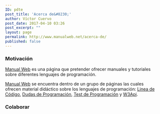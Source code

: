 ```yaml
---
ID: pdte
post_title: 'Acerca de&#8230;'
author: Víctor Cuervo
post_date: 2017-04-10 03:26
post_excerpt: ""
layout: page
permalink: http://www.manualweb.net/acerca-de/
published: false
---
```

### Motivación

[Manual Web][1] es una página que pretender ofrecer manuales y tutoriales sobre diferentes lenguajes de programación.

[Manual Web][1] se encuentra dentro de un grupo de páginas las cuales ofrecen material didáctico sobre los lenguajes de programación: [Linea de Código][2], [Dudas de Programación][3], [Test de Programación][5] y [W3Api][4].

### Colaborar

 [1]: http://www.manualweb.net "Manuales y tutoriales de programación"
 [2]: http://lineadecodigo.com "Ejemplos de Programación"
 [3]: http://www.dudasprogramacion.com "Preguntas y respuestas sobre programación"
 [4]: http://www.w3api.com "APIs de los lenguajes de programación"
 [5]: http://www.testprogramacion.com "Test de Conocimiento sobre programación"
